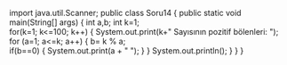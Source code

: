 import java.util.Scanner;
public class Soru14
{
public static void main(String[] args)
{
	int a,b;
	int k=1;	
	for(k=1; k<=100; k++)
	{
		System.out.print(k+" Sayısının pozitif bölenleri: ");	
		for (a=1; a<=k; a++)
		{
			b= k % a;		
			if(b==0)
			{
				System.out.print(a + " ");
			}
		}
		System.out.println();
	}
}
}
